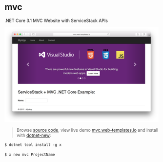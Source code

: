 # mvc

.NET Core 3.1 MVC Website with ServiceStack APIs

[![](https://raw.githubusercontent.com/ServiceStack/Assets/master/csharp-templates/mvc.png)](http://mvc.web-templates.io/)

> Browse [source code](https://github.com/NetCoreTemplates/mvc), view live demo [mvc.web-templates.io](http://mvc.web-templates.io) and install with [dotnet-new](https://docs.servicestack.net/dotnet-new):

    $ dotnet tool install -g x

    $ x new mvc ProjectName

